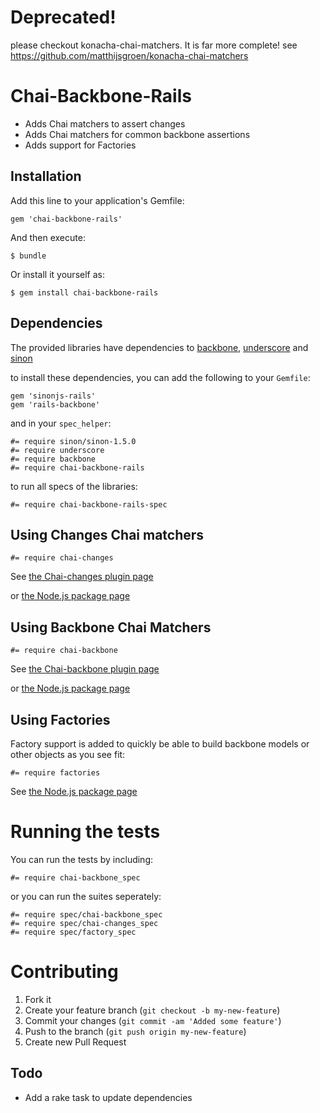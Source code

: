 Deprecated!
===========

please checkout konacha-chai-matchers. It is far more complete!
see https://github.com/matthijsgroen/konacha-chai-matchers



Chai-Backbone-Rails
===================

- Adds Chai matchers to assert changes
- Adds Chai matchers for common backbone assertions
- Adds support for Factories

Installation
------------

Add this line to your application's Gemfile:

    gem 'chai-backbone-rails'

And then execute:

    $ bundle

Or install it yourself as:

    $ gem install chai-backbone-rails

Dependencies
------------

The provided libraries have dependencies to
[backbone](http://documentcloud.github.com/backbone/),
[underscore](http://documentcloud.github.com/underscore/) and
[sinon](http://sinonjs.org/)

to install these dependencies, you can add the following to your
`Gemfile`:

    gem 'sinonjs-rails'
    gem 'rails-backbone'

and in your `spec_helper`:

    #= require sinon/sinon-1.5.0
    #= require underscore
    #= require backbone
    #= require chai-backbone-rails

to run all specs of the libraries:

    #= require chai-backbone-rails-spec

Using Changes Chai matchers
---------------------------

    #= require chai-changes

See [the Chai-changes plugin page](http://chaijs.com/plugins/chai-changes)

or [the Node.js package page](https://npmjs.org/package/chai-changes)


Using Backbone Chai Matchers
----------------------------

    #= require chai-backbone

See [the Chai-backbone plugin page](http://chaijs.com/plugins/chai-backbone)

or [the Node.js package page](https://npmjs.org/package/chai-backbone)


Using Factories
---------------

Factory support is added to quickly be able to build backbone models or
other objects as you see fit:

    #= require factories

See [the Node.js package page](https://npmjs.org/package/js-factories)


Running the tests
=================

You can run the tests by including:

    #= require chai-backbone_spec

or you can run the suites seperately:

    #= require spec/chai-backbone_spec
    #= require spec/chai-changes_spec
    #= require spec/factory_spec


Contributing
============

1. Fork it
2. Create your feature branch (`git checkout -b my-new-feature`)
3. Commit your changes (`git commit -am 'Added some feature'`)
4. Push to the branch (`git push origin my-new-feature`)
5. Create new Pull Request

Todo
----

- Add a rake task to update dependencies

